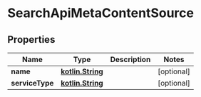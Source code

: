 # SearchApiMetaContentSource

## Properties
Name | Type | Description | Notes
------------ | ------------- | ------------- | -------------
**name** | [**kotlin.String**](.md) |  |  [optional]
**serviceType** | [**kotlin.String**](.md) |  |  [optional]
